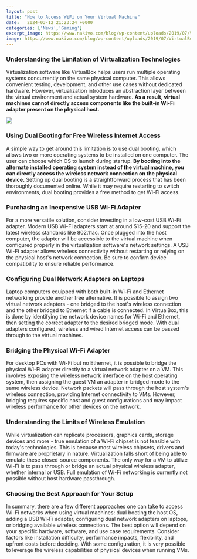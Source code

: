 ```yaml
---
layout: post
title: "How to Access WiFi on Your Virtual Machine"
date:   2024-03-12 21:23:24 +0000
categories: ['News','Gaming']
excerpt_image: https://www.nakivo.com/blog/wp-content/uploads/2019/07/VirtualBox-network-settings-–-VMs-use-the-host-only-network.png
image: https://www.nakivo.com/blog/wp-content/uploads/2019/07/VirtualBox-network-settings-–-VMs-use-the-host-only-network.png
---
```


### Understanding the Limitation of Virtualization Technologies
Virtualization software like VirtualBox helps users run multiple operating systems concurrently on the same physical computer. This allows convenient testing, development, and other use cases without dedicated hardware. However, virtualization introduces an abstraction layer between the virtual environment and actual system hardware. **As a result, virtual machines cannot directly access components like the built-in Wi-Fi adapter present on the physical host.** 

![](https://www.golinuxcloud.com/wp-content/uploads/2019/11/2.jpg)
### Using Dual Booting for Free Wireless Internet Access  
A simple way to get around this limitation is to use dual booting, which allows two or more operating systems to be installed on one computer. The user can choose which OS to launch during startup. **By booting into the alternate installed operating system instead of the virtual machine, you can directly access the wireless network connection on the physical device.** Setting up dual booting is a straightforward process that has been thoroughly documented online. While it may require restarting to switch environments, dual booting provides a free method to get Wi-Fi access.
### Purchasing an Inexpensive USB Wi-Fi Adapter
For a more versatile solution, consider investing in a low-cost USB Wi-Fi adapter. Modern USB Wi-Fi adapters start at around $15-20 and support the latest wireless standards like 802.11ac. Once plugged into the host computer, the adapter will be accessible to the virtual machine when configured properly in the virtualization software's network settings. A USB Wi-Fi adapter allows wireless connectivity without restarting or relying on the physical host's network connection. Be sure to confirm device compatibility to ensure reliable performance.
### Configuring Dual Network Adapters on Laptops 
Laptop computers equipped with both built-in Wi-Fi and Ethernet networking provide another free alternative. It is possible to assign two virtual network adapters - one bridged to the host's wireless connection and the other bridged to Ethernet if a cable is connected. In VirtualBox, this is done by identifying the network device names for Wi-Fi and Ethernet, then setting the correct adapter to the desired bridged mode. With dual adapters configured, wireless and wired Internet access can be passed through to the virtual machines.
### Bridging the Physical Wi-Fi Adapter 
For desktop PCs with Wi-Fi but no Ethernet, it is possible to bridge the physical Wi-Fi adapter directly to a virtual network adapter on a VM. This involves exposing the wireless network interface on the host operating system, then assigning the guest VM an adapter in bridged mode to the same wireless device. Network packets will pass through the host system's wireless connection, providing Internet connectivity to VMs. However, bridging requires specific host and guest configurations and may impact wireless performance for other devices on the network.
### Understanding the Limits of Wireless Emulation
While virtualization can replicate processors, graphics cards, storage devices and more - true emulation of a Wi-Fi chipset is not feasible with today's technologies. This is because most wireless chipsets, drivers and firmware are proprietary in nature. Virtualization falls short of being able to emulate these closed-source components. The only way for a VM to utilize Wi-Fi is to pass through or bridge an actual physical wireless adapter, whether internal or USB. Full emulation of Wi-Fi networking is currently not possible without host hardware passthrough. 
### Choosing the Best Approach for Your Setup
In summary, there are a few different approaches one can take to access Wi-Fi networks when using virtual machines: dual booting the host OS, adding a USB Wi-Fi adapter, configuring dual network adapters on laptops, or bridging available wireless connections. The best option will depend on your specific hardware, software, and use case requirements. Consider factors like installation difficulty, performance impacts, flexibility, and upfront costs before deciding. With some configuration, it is very possible to leverage the wireless capabilities of physical devices when running VMs.